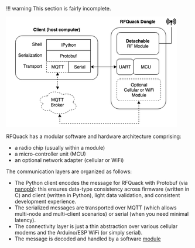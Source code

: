 !!! warning
    This section is fairly incomplete.

![RFQuack Architecture](imgs/RFQuack%20Architecture.png)

RFQuack has a modular software and hardware architecture comprising:

- a radio chip (usually within a module)
- a micro-controller unit (MCU)
- an optional network adapter (cellular or WiFi)

The communication layers are organized as follows:

- The Python client encodes the message for RFQuack with Protobuf (via [nanopb](https://github.com/nanopb/nanopb)): this ensures data-type consistency across firmware (written in C) and client (written in Python), light data validation, and consistent development experience.
- The serialized messages are transported over MQTT (which allows multi-node and multi-client scenarios) or serial (when you need minimal latency).
- The connectivity layer is just a thin abstraction over various cellular modems and the Arduino/ESP WiFi (or simply serial).
- The message is decoded and handled by a software [module](#modules)
